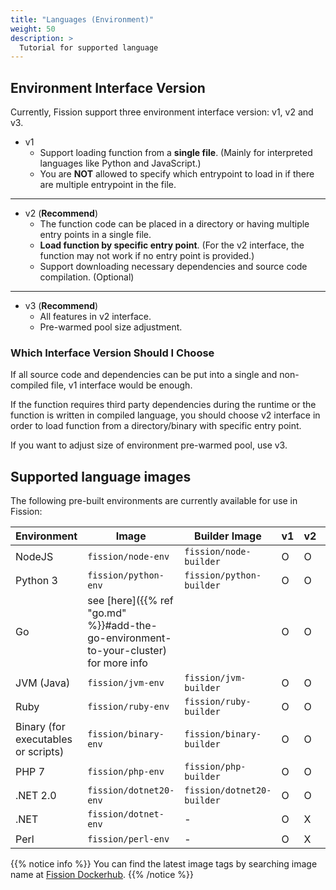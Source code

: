 ```yaml
---
title: "Languages (Environment)"
weight: 50
description: >
  Tutorial for supported language
---
```


## Environment Interface Version

Currently, Fission support three environment interface version: v1, v2 and v3.

* v1
  * Support loading function from a **single file**. (Mainly for interpreted languages like Python and JavaScript.)
  * You are **NOT** allowed to specify which entrypoint to load in if there are multiple entrypoint in the file.

---

* v2 (**Recommend**)
  * The function code can be placed in a directory or having multiple entry points in a single file.  
  * **Load function by specific entry point**. (For the v2 interface, the function may not work if no entry point is provided.)
  * Support downloading necessary dependencies and source code compilation. (Optional)

---

* v3 (**Recommend**)
  * All features in v2 interface.
  * Pre-warmed pool size adjustment.

### Which Interface Version Should I Choose

If all source code and dependencies can be put into a single and non-compiled file, v1 interface would be enough.

If the function requires third party dependencies during the runtime or the function is written in compiled language, you should choose v2 interface in order to load function from a directory/binary with specific entry point.

If you want to adjust size of environment pre-warmed pool, use v3.

## Supported language images

The following pre-built environments are currently available for use in Fission:

| Environment                         | Image                     | Builder Image              | v1  | v2  | v3  |
|-------------------------------------|---------------------------|----------------------------|-----|-----|-----|
| NodeJS                              | `fission/node-env`        | `fission/node-builder`     | O   | O   | O   |
| Python 3                            | `fission/python-env`      | `fission/python-builder`   | O   | O   | O   |
| Go                                  | see [here]({{% ref "go.md" %}}#add-the-go-environment-to-your-cluster) for more info | | O   | O   | O   |
| JVM (Java)                          | `fission/jvm-env`         | `fission/jvm-builder`      | O   | O   | O   |
| Ruby                                | `fission/ruby-env`        | `fission/ruby-builder`     | O   | O   | O   |
| Binary (for executables or scripts) | `fission/binary-env`      | `fission/binary-builder`   | O   | O   | O   |
| PHP 7                               | `fission/php-env`         | `fission/php-builder`      | O   | O   | O   |
| .NET 2.0                            | `fission/dotnet20-env`    | `fission/dotnet20-builder` | O   | O   | O   |
| .NET                                | `fission/dotnet-env`      | -                          | O   | X   | X   |
| Perl                                | `fission/perl-env`        | -                          | O   | X   | X   |

{{% notice info %}}
You can find the latest image tags by searching image name at [Fission Dockerhub](https://hub.docker.com/u/fission/).
{{% /notice %}}
